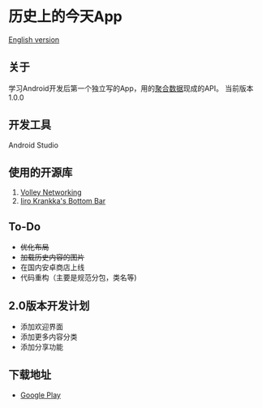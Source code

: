 # 历史上的今天App
[English version](https://github.com/u0509421/todayinhistory/blob/master/README_Eng.md)

## 关于
学习Android开发后第一个独立写的App，用的[聚合数据](https://www.juhe.cn/docs/api/id/63)现成的API。
当前版本1.0.0

## 开发工具
Android Studio

## 使用的开源库
1. [Volley Networking](http://commondatastorage.googleapis.com/io-2013/presentations/110%20-%20Volley-%20Easy,%20Fast%20Networking%20for%20Android.pdf)
2. [Iiro Krankka's Bottom Bar](https://github.com/roughike/BottomBar)

## To-Do

+ ~~优化布局~~
+ ~~加载历史内容的图片~~
+ 在国内安卓商店上线
+ 代码重构（主要是规范分包，类名等)

## 2.0版本开发计划

+ 添加欢迎界面
+ 添加更多内容分类
+ 添加分享功能

## 下载地址

+ [Google Play](https://play.google.com/store/apps/details?id=com.u0509421.todayinhistory)
